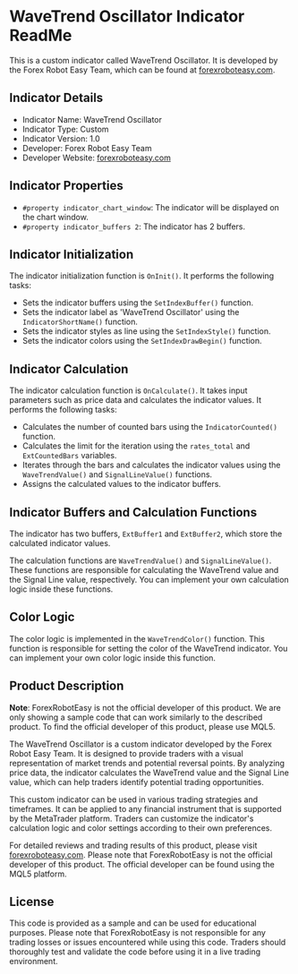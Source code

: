 # WaveTrend Oscillator Indicator ReadMe

This is a custom indicator called WaveTrend Oscillator. It is developed by the Forex Robot Easy Team, which can be found at [forexroboteasy.com](https://forexroboteasy.com/).

## Indicator Details

- Indicator Name: WaveTrend Oscillator
- Indicator Type: Custom
- Indicator Version: 1.0
- Developer: Forex Robot Easy Team
- Developer Website: [forexroboteasy.com](https://forexroboteasy.com/)

## Indicator Properties

- `#property indicator_chart_window`: The indicator will be displayed on the chart window.
- `#property indicator_buffers 2`: The indicator has 2 buffers.

## Indicator Initialization

The indicator initialization function is `OnInit()`. It performs the following tasks:

- Sets the indicator buffers using the `SetIndexBuffer()` function.
- Sets the indicator label as 'WaveTrend Oscillator' using the `IndicatorShortName()` function.
- Sets the indicator styles as line using the `SetIndexStyle()` function.
- Sets the indicator colors using the `SetIndexDrawBegin()` function.

## Indicator Calculation

The indicator calculation function is `OnCalculate()`. It takes input parameters such as price data and calculates the indicator values. It performs the following tasks:

- Calculates the number of counted bars using the `IndicatorCounted()` function.
- Calculates the limit for the iteration using the `rates_total` and `ExtCountedBars` variables.
- Iterates through the bars and calculates the indicator values using the `WaveTrendValue()` and `SignalLineValue()` functions.
- Assigns the calculated values to the indicator buffers.

## Indicator Buffers and Calculation Functions

The indicator has two buffers, `ExtBuffer1` and `ExtBuffer2`, which store the calculated indicator values.

The calculation functions are `WaveTrendValue()` and `SignalLineValue()`. These functions are responsible for calculating the WaveTrend value and the Signal Line value, respectively. You can implement your own calculation logic inside these functions.

## Color Logic

The color logic is implemented in the `WaveTrendColor()` function. This function is responsible for setting the color of the WaveTrend indicator. You can implement your own color logic inside this function.

## Product Description

**Note**: ForexRobotEasy is not the official developer of this product. We are only showing a sample code that can work similarly to the described product. To find the official developer of this product, please use MQL5.

The WaveTrend Oscillator is a custom indicator developed by the Forex Robot Easy Team. It is designed to provide traders with a visual representation of market trends and potential reversal points. By analyzing price data, the indicator calculates the WaveTrend value and the Signal Line value, which can help traders identify potential trading opportunities.

This custom indicator can be used in various trading strategies and timeframes. It can be applied to any financial instrument that is supported by the MetaTrader platform. Traders can customize the indicator's calculation logic and color settings according to their own preferences.

For detailed reviews and trading results of this product, please visit [forexroboteasy.com](https://forexroboteasy.com/forex-robot-review/wavetrend-oscillator-review-elevate-forex-trades-with-mql/). Please note that ForexRobotEasy is not the official developer of this product. The official developer can be found using the MQL5 platform.

## License

This code is provided as a sample and can be used for educational purposes. Please note that ForexRobotEasy is not responsible for any trading losses or issues encountered while using this code. Traders should thoroughly test and validate the code before using it in a live trading environment.
